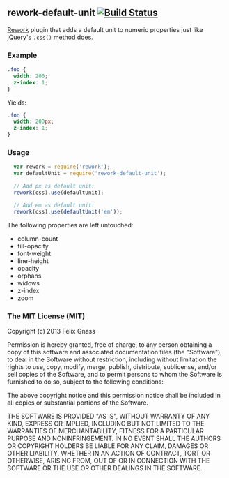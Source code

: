 ## rework-default-unit [![Build Status](https://travis-ci.org/fgnass/rework-default-unit.png)](https://travis-ci.org/fgnass/rework-default-unit)

[Rework](https://github.com/visionmedia/rework) plugin that adds a default unit
to numeric properties just like jQuery's `.css()` method does.

### Example

```css
.foo {
  width: 200;
  z-index: 1;
}
```

Yields:

```css
.foo {
  width: 200px;
  z-index: 1;
}
```

### Usage

```js
  var rework = require('rework');
  var defaultUnit = require('rework-default-unit');

  // Add px as default unit:
  rework(css).use(defaultUnit);

  // Add em as default unit:
  rework(css).use(defaultUnit('em'));
```

The following properties are left untouched:

* column-count
* fill-opacity
* font-weight
* line-height
* opacity
* orphans
* widows
* z-index
* zoom

### The MIT License (MIT)

Copyright (c) 2013 Felix Gnass

Permission is hereby granted, free of charge, to any person obtaining a copy
of this software and associated documentation files (the "Software"), to deal
in the Software without restriction, including without limitation the rights
to use, copy, modify, merge, publish, distribute, sublicense, and/or sell
copies of the Software, and to permit persons to whom the Software is
furnished to do so, subject to the following conditions:

The above copyright notice and this permission notice shall be included in
all copies or substantial portions of the Software.

THE SOFTWARE IS PROVIDED "AS IS", WITHOUT WARRANTY OF ANY KIND, EXPRESS OR
IMPLIED, INCLUDING BUT NOT LIMITED TO THE WARRANTIES OF MERCHANTABILITY,
FITNESS FOR A PARTICULAR PURPOSE AND NONINFRINGEMENT. IN NO EVENT SHALL THE
AUTHORS OR COPYRIGHT HOLDERS BE LIABLE FOR ANY CLAIM, DAMAGES OR OTHER
LIABILITY, WHETHER IN AN ACTION OF CONTRACT, TORT OR OTHERWISE, ARISING FROM,
OUT OF OR IN CONNECTION WITH THE SOFTWARE OR THE USE OR OTHER DEALINGS IN
THE SOFTWARE.
